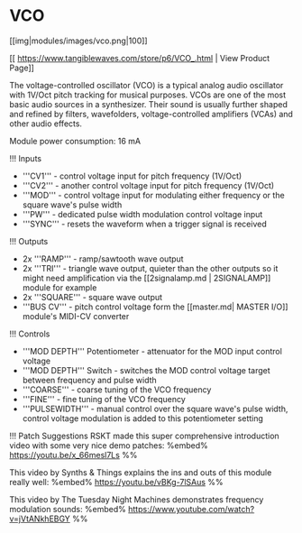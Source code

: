 # VCO
[[img|modules/images/vco.png|100]]

[[ https://www.tangiblewaves.com/store/p6/VCO_.html | View Product Page]]

The voltage-controlled oscillator (VCO) is a typical analog audio oscillator with 1V/Oct pitch tracking for musical purposes. VCOs are one of the most basic audio sources in a synthesizer. Their sound is usually further shaped and refined by filters, wavefolders, voltage-controlled amplifiers (VCAs) and other audio effects.

Module power consumption: 16 mA

!!! Inputs
* '''CV1''' - control voltage input for pitch frequency (1V/Oct)
* '''CV2''' - another control voltage input for pitch frequency (1V/Oct)
* '''MOD''' - control voltage input for modulating either frequency or the square wave's pulse width
* '''PW''' - dedicated pulse width modulation control voltage input
* '''SYNC''' - resets the waveform when a trigger signal is received

!!! Outputs
* 2x '''RAMP''' - ramp/sawtooth wave output
* 2x '''TRI''' - triangle wave output, quieter than the other outputs so it might need amplification via the [[2signalamp.md | 2SIGNALAMP]] module for example
* 2x '''SQUARE''' - square wave output
* '''BUS CV''' - pitch control voltage form the [[master.md| MASTER I/O]] module's MIDI-CV converter 

!!! Controls
* '''MOD DEPTH''' Potentiometer - attenuator for the MOD input control voltage
* '''MOD DEPTH''' Switch - switches the MOD control voltage target between frequency and pulse width
* '''COARSE''' - coarse tuning of the VCO frequency
* '''FINE''' - fine tuning of the VCO frequency
* '''PULSEWIDTH''' - manual control over the square wave's pulse width, control voltage modulation is added to this potentiometer setting

!!! Patch Suggestions
RSKT made this super comprehensive introduction video with some very nice demo patches:
%embed% https://youtu.be/x_66mesl7Ls %%

This video by Synths & Things explains the ins and outs of this module really well:
%embed% https://youtu.be/vBKg-7lSAus %%

This video by The Tuesday Night Machines demonstrates frequency modulation sounds:
%embed% https://www.youtube.com/watch?v=jVtANkhEBGY %%
